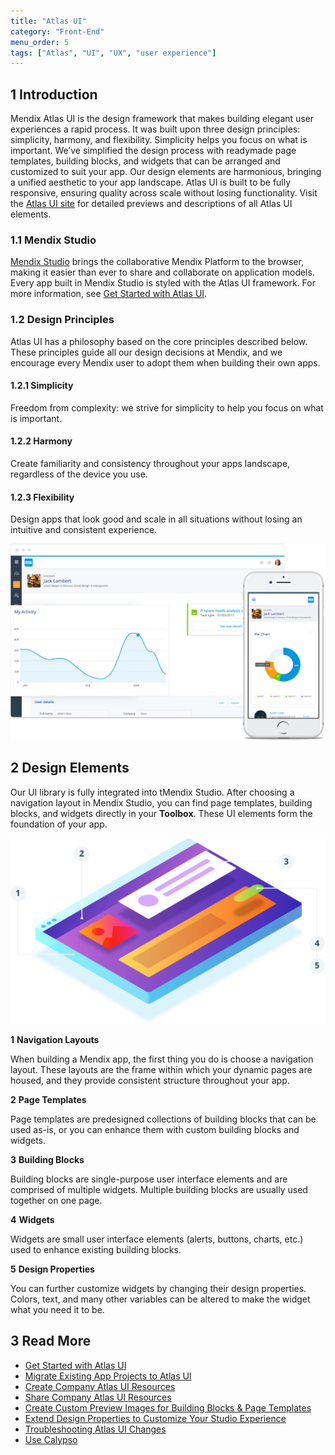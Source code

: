 ```yaml
---
title: "Atlas UI"
category: "Front-End"
menu_order: 5
tags: ["Atlas", "UI", "UX", "user experience"]
---
```


## 1 Introduction

Mendix Atlas UI is the design framework that makes building elegant user experiences a rapid process. It was built upon three design principles: simplicity, harmony, and flexibility. Simplicity helps you focus on what is important. We’ve simplified the design process with readymade page templates, building blocks, and widgets that can be arranged and customized to suit your app. Our design elements are harmonious, bringing a unified aesthetic to your app landscape. Atlas UI is built to be fully responsive, ensuring quality across scale without losing functionality. Visit the [Atlas UI site](https://atlas.mendix.com/) for detailed previews and descriptions of all Atlas UI elements.

### 1.1 Mendix Studio

[Mendix Studio](/studio) brings the collaborative Mendix Platform to the browser, making it easier than ever to share and collaborate on application models. Every app built in Mendix Studio is styled with the Atlas UI framework. For more information, see [Get Started with Atlas UI](get-started-with-atlasui). 

### 1.2 Design Principles

Atlas UI has a philosophy based on the core principles described below. These principles guide all our design decisions at Mendix, and we encourage every Mendix user to adopt them when building their own apps.

#### 1.2.1 Simplicity

Freedom from complexity: we strive for simplicity to help you focus on what is important.

#### 1.2.2 Harmony

Create familiarity and consistency throughout your apps landscape, regardless of the device you use.

#### 1.2.3 Flexibility

Design apps that look good and scale in all situations without losing an intuitive and consistent experience.

![](attachments/howto/atlas_ui_preview.png)

## 2 Design Elements

Our UI library is fully integrated into tMendix Studio. After choosing a navigation layout in Mendix Studio, you can find page templates, building blocks, and widgets directly in your **Toolbox**. These UI elements form the foundation of your app.

![](attachments/howto/designelements.png)

**1** **Navigation Layouts**

When building a Mendix app, the first thing you do is choose a navigation layout. These layouts are the frame within which your dynamic pages are housed, and they provide consistent structure throughout your app.

**2** **Page Templates**

Page templates are predesigned collections of building blocks that can be used as-is, or you can enhance them with custom building blocks and widgets.

**3** **Building Blocks**

Building blocks are single-purpose user interface elements and are comprised of multiple widgets. Multiple building blocks are usually used together on one page.

**4** **Widgets**

Widgets are small user interface elements (alerts, buttons, charts, etc.) used to enhance existing building blocks.

**5** **Design Properties**

You can further customize widgets by changing their design properties. Colors, text, and many other variables can be altered to make the widget what you need it to be.

## 3 Read More

* [Get Started with Atlas UI](get-started-with-atlasui)
* [Migrate Existing App Projects to Atlas UI](migrate-existing-projects-to-atlasui)
* [Create Company Atlas UI Resources](create-company-atlas-ui-resources)
* [Share Company Atlas UI Resources](share-company-atlas-ui-resources)
* [Create Custom Preview Images for Building Blocks & Page Templates](create-custom-preview-images-for-building-blocks-and-page-templates)
* [Extend Design Properties to Customize Your Studio Experience](extend-design-properties-to-customize)
* [Troubleshooting Atlas UI Changes](/refguide/migration-atlas)
* [Use Calypso](calypso)
